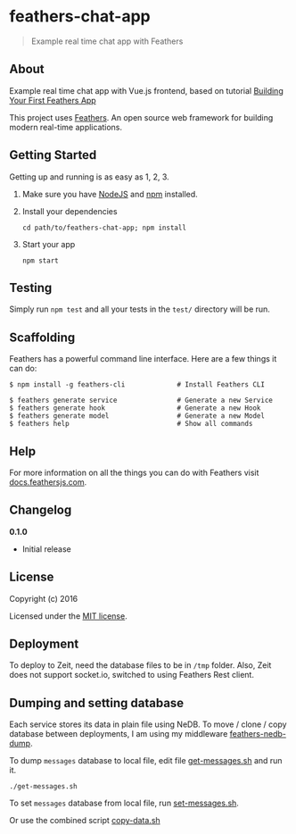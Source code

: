 # feathers-chat-app

> Example real time chat app with Feathers

## About

Example real time chat app with Vue.js frontend, based on tutorial
[Building Your First Feathers App](http://docs.feathersjs.com/getting-started/readme.html)

This project uses [Feathers](http://feathersjs.com). An open source web framework for building modern real-time applications.

## Getting Started

Getting up and running is as easy as 1, 2, 3.

1. Make sure you have [NodeJS](https://nodejs.org/) and [npm](https://www.npmjs.com/) installed.
2. Install your dependencies

    ```
    cd path/to/feathers-chat-app; npm install
    ```

3. Start your app

    ```
    npm start
    ```

## Testing

Simply run `npm test` and all your tests in the `test/` directory will be run.

## Scaffolding

Feathers has a powerful command line interface. Here are a few things it can do:

```
$ npm install -g feathers-cli             # Install Feathers CLI

$ feathers generate service               # Generate a new Service
$ feathers generate hook                  # Generate a new Hook
$ feathers generate model                 # Generate a new Model
$ feathers help                           # Show all commands
```

## Help

For more information on all the things you can do with Feathers visit [docs.feathersjs.com](http://docs.feathersjs.com).

## Changelog

__0.1.0__

- Initial release

## License

Copyright (c) 2016

Licensed under the [MIT license](LICENSE).

## Deployment

To deploy to Zeit, need the database files to be in `/tmp` folder.
Also, Zeit does not support socket.io, switched to using Feathers Rest
client.

## Dumping and setting database

Each service stores its data in plain file using NeDB. To move / clone / copy
database between deployments, I am using my middleware
[feathers-nedb-dump](https://github.com/bahmutov/feathers-nedb-dump).

To dump `messages` database to local file, edit file
[get-messages.sh](get-messages.sh) and run it.

```text
./get-messages.sh
```

To set `messages` database from local file, run
[set-messages.sh](set-messages.sh).

Or use the combined script [copy-data.sh](copy-data.sh)

